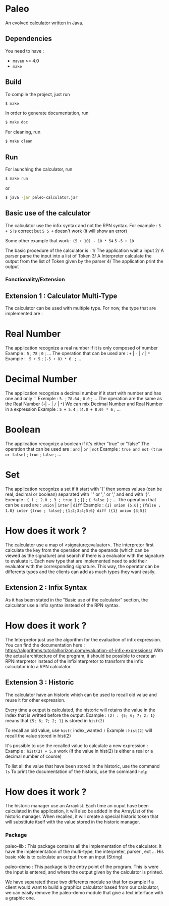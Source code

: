 # Paleo

An evolved calculator written in Java.

## Dependencies

You need to have :

* `maven` >= 4.0
* `make`
 
## Build

To compile the project, just run

```zsh
$ make
```

In order to generate documentation, run

```zsh
$ make doc
```

For cleaning, run

```zsh
$ make clean
```

## Run

For launching the calculator, run

```zsh
$ make run
```

or

```zsh
$ java -jar paleo-calculator.jar
```

## Basic use of the calculator

The calculator use the infix syntax and not the RPN syntax.
For example : 
` 5 + 5 ` is correct but
` 5 5 + ` doesn't work (it will show an error) 

Some other example that work :
` (5 + 10) - 10 * 54 `
` 5 `
` -5 + 10 `

The basic procedure of the calculator is :
	1/ The application wait a input
	2/ A parser parse the input into a list of Token 
	3/ A Interpreter calculate the output from the list of Token given by the parser
	4/ The application print the output

### Fonctionality/Extension 
## Extension 1 : Calculator Multi-Type

The calculator can be used with multiple type. 
For now, the type that are implemented are :

# Real Number 

The application recognize a real number if it is only composed of number
Example : `5` ; `78` ; `0` ; ...
The operation that can be used are : `+` | `-` | `/` | `*`
Example : ` 5 + 5` ; `(-5 + 8) * 6 ` ; ...

# Decimal Number 

The application recognize a decimal number if it start with number and has one and only '.'
Exemple : `5.` ; `78.64` ; `0.0` ; ...
The operation are the same as the Real Number (`+`| `-` | `/` | `*`)
We can mix Decimal Number and Real Number in a expression
Example : ` 5 + 5.4 ` ; ` (4.0 + 8.0) * 6 ` ; ...


# Boolean 

The application recognize a boolean if it's either "true" or "false"
The operation that can be used are : `and` | `or` | `not`
Example : ` true and not (true or false) ` ; ` true ` ; ` false ` ; ...

# Set

The application recognize a set if it start with '{' then somes values 
(can be real, decimal or boolean) separated with ' ' or ';' or ',' and end with '}'.
Exemple : ` { 1 ; 2.0 ; 3 ; true } ` ; `{}` ; `{ false }` ; ...
The operation that can be used are : `union` | `inter` | `diff`
Example : `{1} union {5;6}` ; `{false ; 1.0} inter {true ; false}` ; `{1;2;3;4;5;6} diff ({1} union {3;5})`

# How does it work ?

The calculator use a map of <signature;evaluator>. The interpretor first calculate the key from the operation and 
the operands (which can be viewed as the signature) and search if there is a evaluator with the signature to evaluate it.
Each new type that are implemented need to add their evaluator with the corresponding signature. 
This way, the operator can be differents types and the clients can add as much types they want easily.

## Extension 2 : Infix Syntax 

As it has been stated in the "Basic use of the calculator" section, the calculator use a infix syntax instead of
the RPN syntax.

# How does it work ?

The Interpretor just use the algorithm for the evaluation of infix expression. 
You can find the documentation here : https://algorithms.tutorialhorizon.com/evaluation-of-infix-expressions/ 
With the actual architecture of the program, it should be possible to create an RPNInterpretor instead of the 
InfixInterpretor to transform the infix calculator into a RPN calculator.

## Extension 3 : Historic

The calculator have an historic which can be used to recall old value and reuse it for other expression.

Every time a output is calculated, the historic will retains the value in the index that is writted before the output.
Example : `(2) : {5; 6; 7; 2; 1}` means that `{5; 6; 7; 2; 1}` is stored in `hist(2)`

To recall an old value, use `hist(` index_wanted `)`
Example : `hist(2)` will recall the value stored in hist(2)

It's possible to use the recalled value to calculate a new expression :
Example : `hist(2) + 5.0` work (if the value in hist(2) is either a real or a decimal number of course) 
 
To list all the value that have been stored in the historic, use the command `ls`
To print the documentation of the historic, use the command `help`

# How does it work ?

The historic manager use an Arraylist. Each time an ouput have been calculated in the application, it will also be added
in the ArrayList of the historic manager. When recalled, it will create a special historic token that will substitute itself with
the value stored in the historic manager.

### Package 
paleo-lib : This package contains all the implementation of the calculator. It have the implementation of the multi-type,
the interpreter, parser , ect ... His basic rôle is to calculate an output from an input (String) 

paleo-demo : This package is the entry point of the program. This is were the input is entered, and where the output given by
the calculator is printed.

We have separated these two differents module so that for example if a client would want to build a graphics calculator based 
from our calculator, we can easily remove the paleo-demo module that give a text interface with a graphic one. 







